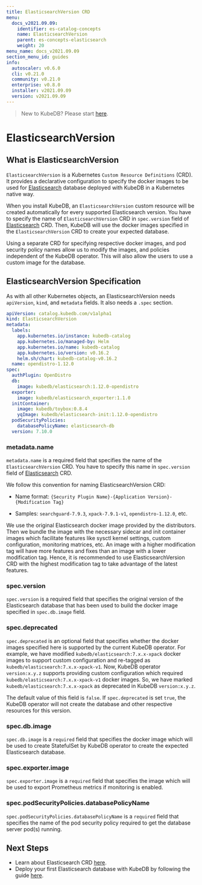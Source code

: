 ```yaml
---
title: ElasticsearchVersion CRD
menu:
  docs_v2021.09.09:
    identifier: es-catalog-concepts
    name: ElasticsearchVersion
    parent: es-concepts-elasticsearch
    weight: 20
menu_name: docs_v2021.09.09
section_menu_id: guides
info:
  autoscaler: v0.6.0
  cli: v0.21.0
  community: v0.21.0
  enterprise: v0.8.0
  installer: v2021.09.09
  version: v2021.09.09
---
```


> New to KubeDB? Please start [here](/docs/v2021.09.09/README).

# ElasticsearchVersion

## What is ElasticsearchVersion

`ElasticsearchVersion` is a Kubernetes `Custom Resource Definitions` (CRD). It provides a declarative configuration to specify the docker images to be used for [Elasticsearch](https://www.elastic.co/products/elasticsearch) database deployed with KubeDB in a Kubernetes native way.

When you install KubeDB, an `ElasticsearchVersion` custom resource will be created automatically for every supported Elasticsearch version. You have to specify the name of `ElasticsearchVersion` CRD in `spec.version` field of [Elasticsearch](/docs/v2021.09.09/guides/elasticsearch/concepts/elasticsearch/) CRD. Then, KubeDB will use the docker images specified in the `ElasticsearchVersion` CRD to create your expected database.

Using a separate CRD for specifying respective docker images, and pod security policy names allow us to modify the images, and policies independent of the KubeDB operator. This will also allow the users to use a custom image for the database.

## ElasticsearchVersion Specification

As with all other Kubernetes objects, an ElasticsearchVersion needs `apiVersion`, `kind`, and `metadata` fields. It also needs a `.spec` section.

```yaml
apiVersion: catalog.kubedb.com/v1alpha1
kind: ElasticsearchVersion
metadata:
  labels:
    app.kubernetes.io/instance: kubedb-catalog
    app.kubernetes.io/managed-by: Helm
    app.kubernetes.io/name: kubedb-catalog
    app.kubernetes.io/version: v0.16.2
    helm.sh/chart: kubedb-catalog-v0.16.2
  name: opendistro-1.12.0
spec:
  authPlugin: OpenDistro
  db:
    image: kubedb/elasticsearch:1.12.0-opendistro
  exporter:
    image: kubedb/elasticsearch_exporter:1.1.0
  initContainer:
    image: kubedb/toybox:0.8.4
    yqImage: kubedb/elasticsearch-init:1.12.0-opendistro
  podSecurityPolicies:
    databasePolicyName: elasticsearch-db
  version: 7.10.0
```

### metadata.name

`metadata.name` is a required field that specifies the name of the `ElasticsearchVersion` CRD. You have to specify this name in `spec.version` field of [Elasticsearch](/docs/v2021.09.09/guides/elasticsearch/concepts/elasticsearch/) CRD.

We follow this convention for naming ElasticsearchVersion CRD:

- Name format: `{Security Plugin Name}-{Application Version}-{Modification Tag}`

- Samples: `searchguard-7.9.3`, `xpack-7.9.1-v1`, `opendistro-1.12.0`, etc.

We use the original Elasticsearch docker image provided by the distributors. Then we bundle the image with the necessary sidecar and init container images which facilitate features like sysctl kernel settings, custom configuration, monitoring matrices, etc.  An image with a higher modification tag will have more features and fixes than an image with a lower modification tag. Hence, it is recommended to use ElasticsearchVersion CRD with the highest modification tag to take advantage of the latest features.

### spec.version

`spec.version` is a required field that specifies the original version of the Elasticsearch database that has been used to build the docker image specified in `spec.db.image` field.

### spec.deprecated

`spec.deprecated` is an optional field that specifies whether the docker images specified here is supported by the current KubeDB operator. For example, we have modified `kubedb/elasticsearch:7.x.x-xpack` docker images to support custom configuration and re-tagged as `kubedb/elasticsearch:7.x.x-xpack-v1`. Now, KubeDB operator `version:x.y.z` supports providing custom configuration which required `kubedb/elasticsearch:7.x.x-xpack-v1` docker images. So, we have marked `kubedb/elasticsearch:7.x.x-xpack` as deprecated in KubeDB `version:x.y.z`.

The default value of this field is `false`. If `spec.deprecated` is set `true`, the KubeDB operator will not create the database and other respective resources for this version.

### spec.db.image

`spec.db.image` is a `required` field that specifies the docker image which will be used to create StatefulSet by KubeDB operator to create the expected Elasticsearch database.

### spec.exporter.image

`spec.exporter.image` is a `required` field that specifies the image which will be used to export Prometheus metrics if monitoring is enabled.

### spec.podSecurityPolicies.databasePolicyName

`spec.podSecurityPolicies.databasePolicyName` is a `required` field that specifies the name of the pod security policy required to get the database server pod(s) running.

## Next Steps

- Learn about Elasticsearch CRD [here](/docs/v2021.09.09/guides/elasticsearch/concepts/elasticsearch/).
- Deploy your first Elasticsearch database with KubeDB by following the guide [here](/docs/v2021.09.09/guides/elasticsearch/quickstart/overview/).
